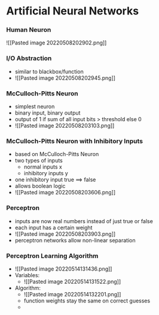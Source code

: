 # Artificial Neural Networks
### Human Neuron
![[Pasted image 20220508202902.png]]

### I/O Abstraction
+ similar to blackbox/function
+ ![[Pasted image 20220508202945.png]]

### McCulloch-Pitts Neuron
+ simplest neuron
+ binary input, binary output
+ output of 1 if sum of all input bits > threshold else 0
+ ![[Pasted image 20220508203103.png]]

### McCulloch-Pitts Neuron with Inhibitory Inputs
+ based on McCulloch-Pitts Neuron
+ two types of inputs
	+ normal inputs x
	+ inhibitory inputs y
+ one inhibitory input true ==> false
+ allows boolean logic
+ ![[Pasted image 20220508203606.png]]

### Perceptron
+ inputs are now real numbers instead of just true or false
+ each input has a certain weight
+ ![[Pasted image 20220508203903.png]]
+ perceptron networks allow non-linear separation

### Perceptron Learning Algorithm
+ ![[Pasted image 20220514131436.png]]
+ Variables:
	+ ![[Pasted image 20220514131522.png]]
+ Algorithm:
	+ ![[Pasted image 20220514132201.png]]
	+ function weights stay the same on correct guesses
	+ 
